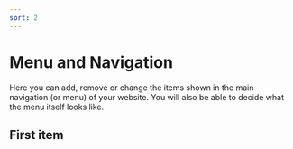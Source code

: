 ```yaml
---
sort: 2
---
```


# Menu and Navigation

Here you can add, remove or change the items shown in the main navigation (or menu) of your website. You will also be able to decide what the menu itself looks like.

## First item

